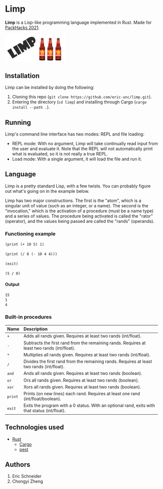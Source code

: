 # Limp
**Limp** is a Lisp-like programming language implemented in Rust. Made for [PackHacks 2021](https://ncsupackhacks.org/).

<img src="limp_logo.png" width="200" alt="The Limp logo.">

## Installation
Limp can be installed by doing the following:
1. Cloning this repo (`git clone https://github.com/eric-unc/limp.git`).
2. Entering the directory (`cd limp`) and installing through Cargo (`cargo install --path .`).

## Running
Limp's command line interface has two modes: REPL and file loading:
* REPL mode: With no argument, Limp will take continually read input from the user and evaluate it. Note that the REPL will not automatically print what is evaluated, so it is not really a true REPL.
* Load mode: With a single argument, it will load the file and run it.

## Language
Limp is a pretty standard Lisp, with a few twists. You can probably figure out what's going on in the example below.

Limp has two major constructions. The first is the "atom", which is a singular unit of value (such as an integer, or a name). The second is the "invocation," which is the activation of a procedure (must be a name type) and a series of values. The procedure being activated is called the "rator" (operator), and the values being passed are called the "rands" (operands).

### Functioning example
```limp
(print (+ 10 5) 1)

(print (/ 8 (- 10 4 4)))

(exit)

(5 / 0)
```

#### Output
```
15
1
4
```

### Built-in procedures
| Name | Description
| :------ | :------
| `+` | Adds all rands given. Requires at least two rands (int/float).
| `-` | Subtracts the first rand from the remaining rands. Requires at least two rands (int/float).
| `*` | Multiplies all rands given. Requires at least two rands (int/float).
| `/` | Divides the first rand from the remaining rands. Requires at least two rands (int/float).
| `and` | Ands all rands given. Requires at least two rands (boolean).
| `or` | Ors all rands given. Requires at least two rands (boolean).
| `xor` | Xors all rands given. Requires at least two rands (boolean).
| `print` | Prints (on new lines) each rand. Requires at least one rand (int/float/boolean).
| `exit` | Exits the program with a 0 status. With an optional rand, exits with that status  (int/float).

## Technologies used
* [Rust](https://github.com/rust-lang/rust)
    * [Cargo](https://github.com/rust-lang/cargo)
    * [pest](https://github.com/pest-parser/pest)
    
## Authors
1. Eric Schneider
2. Chongyi Zheng
